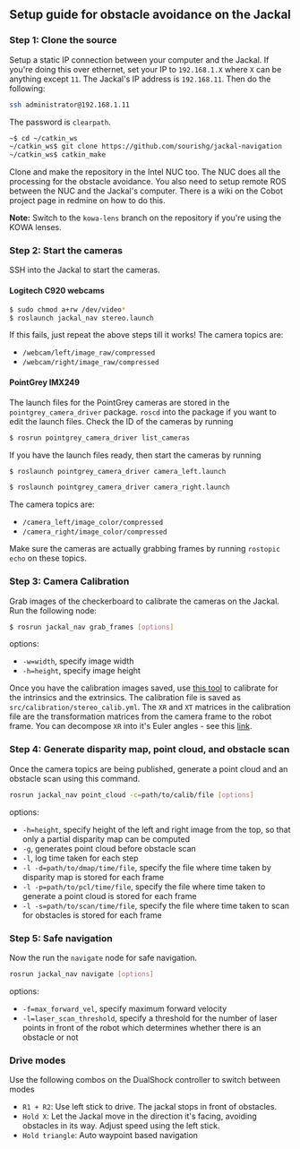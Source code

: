 ## Setup guide for obstacle avoidance on the Jackal

### Step 1: Clone the source

Setup a static IP connection between your computer and the Jackal. If you're doing this over ethernet, set your IP to `192.168.1.X` where `X` can be anything except `11`. The Jackal's IP address is `192.168.11`. Then do the following:

```bash
ssh administrator@192.168.1.11
```

The password is `clearpath`.

```bash
~$ cd ~/catkin_ws
~/catkin_ws$ git clone https://github.com/sourishg/jackal-navigation
~/catkin_ws$ catkin_make
```

Clone and make the repository in the Intel NUC too. The NUC does all the processing for the obstacle avoidance. You also need to setup remote ROS between the NUC and the Jackal's computer. There is a wiki on the Cobot project page in redmine on how to do this.

**Note:** Switch to the `kowa-lens` branch on the repository if you're using the KOWA lenses.

### Step 2: Start the cameras

SSH into the Jackal to start the cameras.

#### Logitech C920 webcams

```bash
$ sudo chmod a+rw /dev/video*
$ roslaunch jackal_nav stereo.launch
```

If this fails, just repeat the above steps till it works! The camera topics are:

- `/webcam/left/image_raw/compressed`
- `/webcam/right/image_raw/compressed`

#### PointGrey IMX249

The launch files for the PointGrey cameras are stored in the `pointgrey_camera_driver` package. `roscd` into the package if you want to edit the launch files. Check the ID of the cameras by running

```bash
$ rosrun pointgrey_camera_driver list_cameras
```

If you have the launch files ready, then start the cameras by running

```bash
$ roslaunch pointgrey_camera_driver camera_left.launch
```

```bash
$ roslaunch pointgrey_camera_driver camera_right.launch
```

The camera topics are:

- `/camera_left/image_color/compressed`
- `/camera_right/image_color/compressed`

Make sure the cameras are actually grabbing frames by running `rostopic echo` on these topics.

### Step 3: Camera Calibration

Grab images of the checkerboard to calibrate the cameras on the Jackal. Run the following node:

```bash
$ rosrun jackal_nav grab_frames [options]
```

options:

- `-w=width`, specify image width
- `-h=height`, specify image height

Once you have the calibration images saved, use [this tool](https://github.com/sourishg/stereo-calibration) to calibrate for the intrinsics and the extrinsics. The calibration file is saved as `src/calibration/stereo_calib.yml`. The `XR` and `XT` matrices in the calibration file are the transformation matrices from the camera frame to the robot frame. You can decompose `XR` into it's Euler angles - see this [link](http://nghiaho.com/?page_id=846).

### Step 4: Generate disparity map, point cloud, and obstacle scan

Once the camera topics are being published, generate a point cloud and an obstacle scan using this command.

```bash
rosrun jackal_nav point_cloud -c=path/to/calib/file [options]
```

options:
- `-h=height`, specify height of the left and right image from the top, so that only a partial disparity map can be computed
- `-g`, generates point cloud before obstacle scan
- `-l`, log time taken for each step
- `-l -d=path/to/dmap/time/file`, specify the file where time taken by disparity map is stored for each frame
- `-l -p=path/to/pcl/time/file`, specify the file where time taken to generate a point cloud is stored for each frame
- `-l -s=path/to/scan/time/file`, specify the file where time taken to scan for obstacles is stored for each frame

### Step 5: Safe navigation

Now the run the `navigate` node for safe navigation.

```bash
rosrun jackal_nav navigate [options]
```

options:
- `-f=max_forward_vel`, specify maximum forward velocity
- `-l=laser_scan_threshold`, specify a threshold for the number of laser points in front of the robot which determines whether there is an obstacle or not

### Drive modes

Use the following combos on the DualShock controller to switch between modes

- `R1 + R2`: Use left stick to drive. The jackal stops in front of obstacles.
- `Hold X`: Let the Jackal move in the direction it's facing, avoiding obstacles in its way. Adjust speed using the left stick.
- `Hold triangle`: Auto waypoint based navigation
